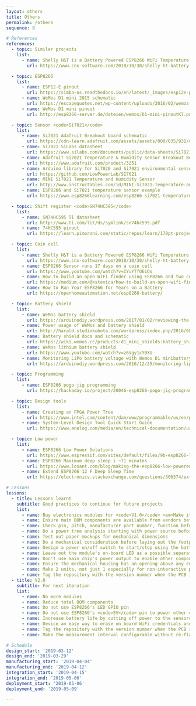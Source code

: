```yaml
---
layout: others
title: Others
permalink: /others
sequence: 8

# References
references:
  - topic: Similar projects
    list:
      - name: Shelly H&T is a Battery Powered ESP8266 WiFi Temperature & Humidity Sensor
        url: https://www.cnx-software.com/2018/10/30/shelly-ht-battery-powered-esp8266-wifi-temperature-humidity-sensor/

  - topic: ESP8266
    list:
      - name: ESP12-E pinout
        url: https://simba-os.readthedocs.io/en/latest/_images/esp12e-pinout.png
      - name: WeMos D1 mini 2015 schematic
        url: https://escapequotes.net/wp-content/uploads/2016/02/wemos-d1-mini-shematics.jpg
      - name: WeMos D1 mini pinout
        url: http://esp8266-server.de/dateien/wemos/D1-mini-pinoutKl.png

  - topic: Sensor <code>Si7021</code>
    list:
      - name: Si7021 Adafruit Breakout board schematic
        url: https://cdn-learn.adafruit.com/assets/assets/000/035/932/original/temperature_schem.png
      - name: Si7021 SiLabs datasheet
        url: https://www.silabs.com/documents/public/data-sheets/Si7021-A20.pdf
      - name: Adafruit Si7021 Temperature & Humidity Sensor Breakout Board
        url: https://www.adafruit.com/product/3251
      - name: Arduino library for Si7020 and Si7021 environmental sensors
        url: https://github.com/LowPowerLab/SI7021
      - name: MINI Si7021 Temperature and Humidity Sensor
        url: http://www.instructables.com/id/MINI-Si7021-Temperature-and-Humidity-Sensor/
      - name: ESP8266 and Si7021 temperature sensor example
        url: https://www.esp8266learning.com/esp8266-si7021-temperature-sensor-example.php

  - topic: Shift register <code>SN74HC595</code>
    list:
      - name: SN74HC595 TI datasheet
        url: http://www.ti.com/lit/ds/symlink/sn74hc595.pdf
      - name: 74HC595 pinout
        url: https://learn.pimoroni.com/static/repos/learn/170pt-projects/pinout-74hc595.jpg

  - topic: Coin cell
    list:
      - name: Shelly H&T is a Battery Powered ESP8266 WiFi Temperature & Humidity Sensor
        url: https://www.cnx-software.com/2018/10/30/shelly-ht-battery-powered-esp8266-wifi-temperature-humidity-sensor/
      - name: ESP8266 Sensor runs 17 days on a coin cell
        url: https://www.youtube.com/watch?v=IYuYTfO6iOs
      - name: How to build an open WiFi finder using ESP8266 and two coin batteries
        url: https://medium.com/@kstevica/how-to-build-an-open-wifi-finder-using-esp8266-and-two-coin-batteries-9c31eb6f9859
      - name: How to Run Your ESP8266 for Years on a Battery
        url: https://openhomeautomation.net/esp8266-battery/

  - topic: Battery shield
    list:
      - name: WeMos battery shield
        url: https://arduinodiy.wordpress.com/2017/01/02/reviewing-the-wemos-battery-shield
      - name: Power usage of WeMos and battery shield
        url: http://harald.studiokubota.com/wordpress/index.php/2016/08/20/power-usage-of-wemos-d1-mini-ws2812b-rgb-shield
      - name: Battery shield docs and schematic
        url: https://wiki.wemos.cc/products:d1_mini_shields:battery_shield
      - name: WeMos lithium battery shield
        url: https://www.youtube.com/watch?v=z6Vgy1cY0XU
      - name: Monitoring LiPo battery voltage with Wemos D1 minibattery shield and Thingspeak
        url: https://arduinodiy.wordpress.com/2016/12/25/monitoring-lipo-battery-voltage-with-wemos-d1-minibattery-shield-and-thingspeak/

  - topic: Programming
    list:
      - name: ESP8266 pogo jig programming
        url: https://hackaday.io/project/20046-esp8266-pogo-jig-programming-board

  - topic: Design tools
    list:
      - name: Creating an FPGA Power Tree
        url: https://www.intel.com/content/dam/www/programmable/us/en/pdfs/literature/an/an-721-creating-fpga-power-tree.pdf
      - name: System-Level Design Tool Quick Start Guide
        url: https://www.analog.com/media/en/technical-documentation/user-guides/ltpowerplanneriii_qsg.pdf

  - topic: Low power
    list:
      - name: ESP8266 Low Power Solutions
        url: https://www.espressif.com/sites/default/files/9b-esp8266-low_power_solutions_en_0.pdf
      - name: ESP8266 Maximum deep sleep i ~71 minutes
        url: https://www.losant.com/blog/making-the-esp8266-low-powered-with-deep-sleep
      - name: Extend ESP8266 12 F Deep Sleep Time
        url: https://electronics.stackexchange.com/questions/306374/extend-esp8266-12-f-deep-sleep-time

# Lessons
lessons:
  - title: Lessons learnt
    subtitle: Good practices to continue for future projects
    list:
      - name: Buy electronics modules for <code>V1.0</code> <em>Make it work, make it right, make it better</em>
      - name: Ensure main BOM components are available from vendors before schematic or layout
      - name: Check pin, pitch, manufacturer part number, function before buying BOM parts
      - name: Do a power tree analysis starting with power source before the schematic design
      - name: Test out paper mockups for mechanical dimensions
      - name: Do a mechanical consideration before laying out the footprint
      - name: Design a power on/off switch to start/stop using the battery
      - name: Leave out the module's on-board LED as a possible separate indicator E.g. Not linking <code>GPIO02</code> to <code>EN</code> for the shift register
      - name: Don't use main chip's power output to enable other components, use another GPIO pin. E.g. Not linking <code>5V</code> on WeMos to <code>Vin</code> of a sensor or shift register
      - name: Ensure the mechanical housing has an opening above any environmental sensors E.g humidity, UV index, air pressure
      - name: Make 2 units, not just 1 especially for non-interactive projects - one for deployment, one for iteration/testing
      - name: Tag the repository with the version number when the PCB is sent out for manufacturing
  - title: V2.0
    subtitle: For next iteration
    list:
      - name: No more modules
      - name: Reduce total BOM components
      - name: Do not use ESP8266's LED GPIO pin
      - name: Do not use ESP8266's <code>5V</code> pin to power other components
      - name: Increase battery life by cutting off power to the sensors during sleep
      - name: Device an easy way to erase on board WiFi credentials and cloud connectivity details without the need to flash and re-flash the erasing firmware E.g. press a button
      - name: Tag the repository with the version number when the PCB is sent out for manufacturing
      - name: Make the measurement interval configurable without re-flashing the firmware

# Schedule
design_start: '2019-03-12'
design_end: '2019-03-29'
manufacturing_start: '2019-04-04'
manufacturing_end: '2019-04-12'
integration_start: '2019-04-15'
integration_end: '2019-05-06'
deployment_start: '2019-05-06'
deployment_end: '2019-05-09'

---
```

